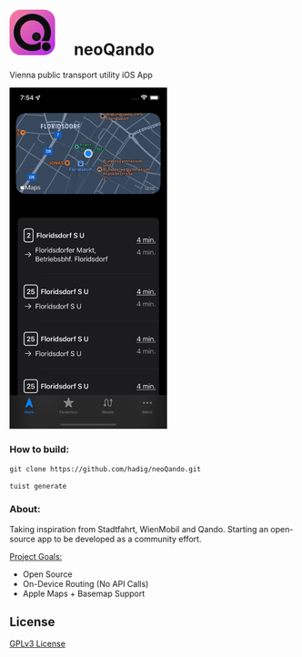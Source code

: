 # <img src="Images/Icon-App@git.png" width="80" height="80" /> &nbsp;&nbsp;&nbsp; neoQando

 Vienna public transport utility iOS App
 
 <img src="Images/ScreenShot.png" height="600" />

 ### How to build:
```
git clone https://github.com/hadig/neoQando.git
```
```
tuist generate
```

### About:
Taking inspiration from Stadtfahrt, WienMobil and Qando. Starting an open-source app to be developed as a community effort.

<ins>Project Goals:</ins>
- Open Source
- On-Device Routing (No API Calls)
- Apple Maps + Basemap Support
## License

[GPLv3 License](https://github.com/hadig/neoQando/blob/main/LICENSE)
